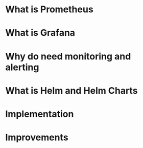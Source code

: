 # What is Prometheus 

# What is Grafana 

# Why do need monitoring and alerting 

# What is Helm and Helm Charts 

# Implementation 

# Improvements 